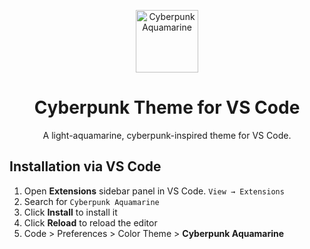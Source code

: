<p align="center">
  <img alt="Cyberpunk Aquamarine" src="" width="100" />
</p>
<h1 align="center">
  Cyberpunk Theme for VS Code
</h1>
<p align="center">
  A light-aquamarine, cyberpunk-inspired theme for VS Code.
</p>

## Installation via VS Code

1. Open **Extensions** sidebar panel in VS Code. `View → Extensions`
2. Search for `Cyberpunk Aquamarine`
3. Click **Install** to install it
4. Click **Reload** to reload the editor
5. Code > Preferences > Color Theme > **Cyberpunk Aquamarine**